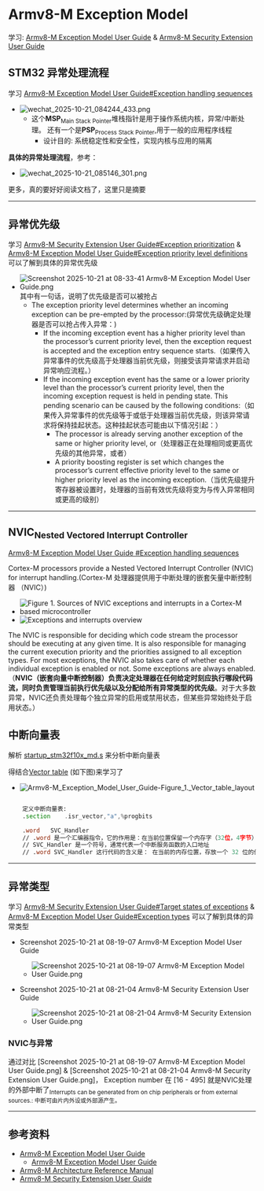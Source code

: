 # Armv8-M Exception Model
学习: [Armv8-M Exception Model User Guide](../../002.REF_DOCS/armv8-m_exception_model_user_guide_107706_0100_01_en.pdf)  & [Armv8-M Security Extension User Guide](../../002.REF_DOCS/armv8-m_security_extension_user_guide_107655_100_01_en.pdf)

## STM32 异常处理流程
学习 [Armv8-M Exception Model User Guide#Exception handling sequences](../../002.REF_DOCS/armv8-m_exception_model_user_guide_107706_0100_01_en.pdf)

- ![wechat_2025-10-21_084244_433.png](./999.REF_DOCS/wechat_2025-10-21_084244_433.png)
   + 这个**MSP**<sub>Main Stack Pointer</sub>堆栈指针是用于操作系统内核，异常/中断处理。 还有一个是**PSP**<sub>Process Stack Pointer</sub>,用于一般的应用程序线程
     - 设计目的: 系统稳定性和安全性，实现内核与应用的隔离

**具体的异常处理流程**，参考：
- ![wechat_2025-10-21_085146_301.png](./999.REF_DOCS/wechat_2025-10-21_085146_301.png)

更多，真的要好好阅读文档了，这里只是摘要

---

## 异常优先级
学习 [Armv8-M Security Extension User Guide#Exception prioritization](../../002.REF_DOCS/armv8-m_security_extension_user_guide_107655_100_01_en.pdf) & [Armv8-M Exception Model User Guide#Exception priority level definitions](../../002.REF_DOCS/armv8-m_exception_model_user_guide_107706_0100_01_en.pdf) 可以了解到具体的异常优先级

- ![Screenshot 2025-10-21 at 08-33-41 Armv8-M Exception Model User Guide.png](./999.REF_DOCS/Screenshot%202025-10-21%20at%2008-33-41%20Armv8-M%20Exception%20Model%20User%20Guide.png)  其中有一句话，说明了优先级是否可以被抢占
  + The exception priority level determines whether an incoming exception can be pre-empted by the processor:(异常优先级确定处理器是否可以抢占传入异常：)
    - If the incoming exception event has a higher priority level than the processor’s current priority level, then the exception request is accepted and the exception entry sequence starts.（如果传入异常事件的优先级高于处理器当前优先级，则接受该异常请求并启动异常响应流程。）
    - If the incoming exception event has the same or a lower priority level than the processor’s current priority level, then the incoming exception request is held in pending state. This pending scenario can be caused by the following conditions:（如果传入异常事件的优先级等于或低于处理器当前优先级，则该异常请求将保持挂起状态。这种挂起状态可能由以下情况引起：）
       + The processor is already serving another exception of the same or higher priority level, or（处理器正在处理相同或更高优先级的其他异常，或者）
       + A priority boosting register is set which changes the processor’s current effective priority level to the same or higher priority level as the incoming exception.（当优先级提升寄存器被设置时，处理器的当前有效优先级将变为与传入异常相同或更高的级别）


---

## NVIC<sub>Nested Vectored Interrupt Controller</sub>
[Armv8-M Exception Model User Guide #Exception handling sequences](../../002.REF_DOCS/armv8-m_exception_model_user_guide_107706_0100_01_en.pdf)

Cortex-M processors provide a Nested Vectored Interrupt Controller (NVIC) for interrupt handling.(Cortex-M 处理器提供用于中断处理的嵌套矢量中断控制器 （NVIC）)

- ![Figure 1. Sources of NVIC exceptions and interrupts in a Cortex-M based microcontroller](./999.REF_DOCS/86edce61-a587-4bd9-a06b-dd8c607104bb.png)
- ![Exceptions and interrupts overview](./999.REF_DOCS/Screenshot%202025-10-21%20at%2008-58-48%20Armv8-M%20---%20Armv8-M%20Exception%20Model%20User%20Guide.png)

The NVIC is responsible for deciding which code stream the processor should be executing at any given time. It is also responsible for managing the current execution priority and the priorities assigned to all exception types. For most exceptions, the NVIC also takes care of whether each individual exception is enabled or not. Some exceptions are always enabled.（**NVIC（嵌套向量中断控制器）负责决定处理器在任何给定时刻应执行哪段代码流，同时负责管理当前执行优先级以及分配给所有异常类型的优先级**。对于大多数异常，NVIC还负责处理每个独立异常的启用或禁用状态，但某些异常始终处于启用状态。）

## 中断向量表
解析 [startup_stm32f10x_md.s](../../000.STM32/000.STM32F103C8T6/000.STM32F103C8T6_1/002.BASE_LIBS/device_libs/startup_stm32f10x_md.s) 来分析中断向量表

得结合[Vector table](https://developer.arm.com/documentation/107706/0100/Exceptions-and-interrupts-overview/Vector-table?lang=en) (如下图)来学习了
- ![Armv8-M_Exception_Model_User_Guide-Figure_1._Vector_table_layout](./999.REF_DOCS/Armv8-M_Exception_Model_User_Guide-Figure_1._Vector_table_layout.png)

```asm

    定义中断向量表:
    .section	.isr_vector,"a",%progbits

   	.word	SVC_Handler
    // .word 是一个汇编器指令，它的作用是：在当前位置保留一个内存字（32位，4字节）的空间，并用指定的值或地址来初始化这个空间,简单来说，它就是在内存中定义一个 32 位的数值。这个数值可以是一个具体的数字，也可以是一个符号（比如函数名）代表的地址
    // SVC_Handler 是一个符号，通常代表一个中断服务函数的入口地址
    // .word SVC_Handler 这行代码的含义是： 在当前的内存位置，存放一个 32 位的值，这个值就是 SVC_Handler 这个函数的入口地址
```

---

## 异常类型
学习 [Armv8-M Security Extension User Guide#Target states of exceptions](../../002.REF_DOCS/armv8-m_security_extension_user_guide_107655_100_01_en.pdf) & [Armv8-M Exception Model User Guide#Exception types](../../002.REF_DOCS/armv8-m_exception_model_user_guide_107706_0100_01_en.pdf) 可以了解到具体的异常类型
- Screenshot 2025-10-21 at 08-19-07 Armv8-M Exception Model User Guide
  + ![Screenshot 2025-10-21 at 08-19-07 Armv8-M Exception Model User Guide.png](./999.REF_DOCS/Screenshot%202025-10-21%20at%2008-19-07%20Armv8-M%20Exception%20Model%20User%20Guide.png)

- Screenshot 2025-10-21 at 08-21-04 Armv8-M Security Extension User Guide
  + ![Screenshot 2025-10-21 at 08-21-04 Armv8-M Security Extension User Guide.png](./999.REF_DOCS/Screenshot%202025-10-21%20at%2008-21-04%20Armv8-M%20Security%20Extension%20User%20Guide.png)

### NVIC与异常
通过对比 [Screenshot 2025-10-21 at 08-19-07 Armv8-M Exception Model User Guide.png] & [Screenshot 2025-10-21 at 08-21-04 Armv8-M Security Extension User Guide.png]， Exception number 在 [16 - 495] 就是NVIC处理的外部中断了<sub>Interrupts can be generated from on chip peripherals or from external sources.: 中断可由片内外设或外部源产生。</sub>


---

## 参考资料
- [Armv8-M Exception Model User Guide](https://developer.arm.com/documentation/107706/0100?lang=en)
  + [Armv8-M Exception Model User Guide](../../002.REF_DOCS/armv8-m_exception_model_user_guide_107706_0100_01_en.pdf)
- [Armv8-M Architecture Reference Manual](../../002.REF_DOCS/DDI0553B_y_armv8m_arm.pdf)
- [Armv8-M Security Extension User Guide](https://developer.arm.com/documentation/107655/100?lang=en)
